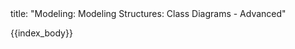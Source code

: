 <frontmatter>
title: "Modeling: Modeling Structures: Class Diagrams - Advanced"
</frontmatter>

{{index_body}}
